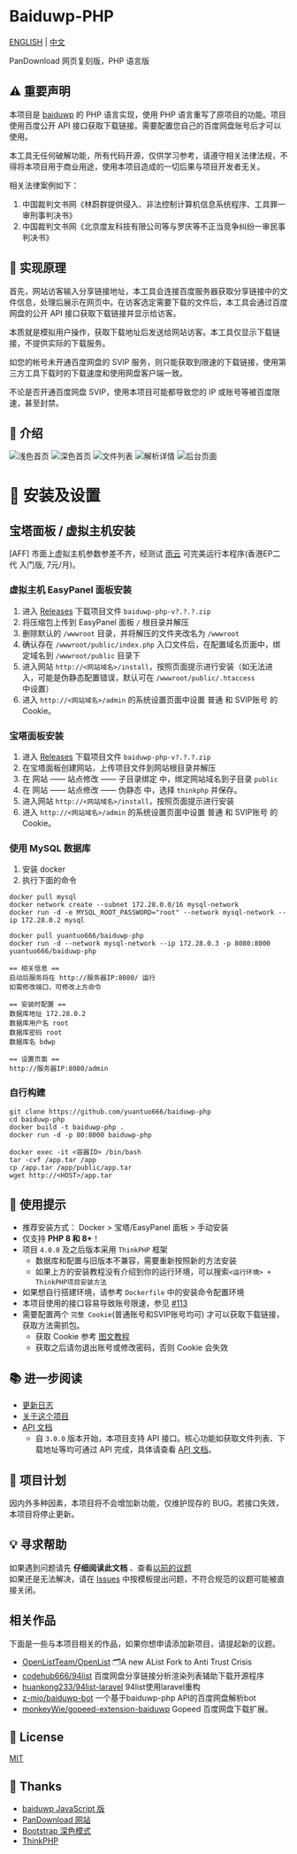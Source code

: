 # Baiduwp-PHP

[ENGLISH](README.md) | [中文](README_ZH.md)

PanDownload 网页复刻版，PHP 语言版<br/>

## ⚠️ 重要声明
本项目是 [baiduwp](htttps://github.com/TkzcM/baiduwp) 的 PHP 语言实现，使用 PHP 语言重写了原项目的功能。项目使用百度公开 API 接口获取下载链接。需要配置您自己的百度网盘账号后才可以使用。

本工具无任何破解功能，所有代码开源，仅供学习参考，请遵守相关法律法规，不得将本项目用于商业用途，使用本项目造成的一切后果与项目开发者无关。

相关法律案例如下：
1. 中国裁判文书网《林蔚群提供侵入、非法控制计算机信息系统程序、工具罪一审刑事判决书》
2. 中国裁判文书网《北京度友科技有限公司等与罗庆等不正当竞争纠纷一审民事判决书》

## 🔎 实现原理
首先，网站访客输入分享链接地址，本工具会连接百度服务器获取分享链接中的文件信息，处理后展示在网页中。在访客选定需要下载的文件后，本工具会通过百度网盘的公开 API 接口获取下载链接并显示给访客。

本质就是模拟用户操作，获取下载地址后发送给网站访客。本工具仅显示下载链接，不提供实际的下载服务。

如您的帐号未开通百度网盘的 SVIP 服务，则只能获取到限速的下载链接，使用第三方工具下载时的下载速度和使用网盘客户端一致。

不论是否开通百度网盘 SVIP，使用本项目可能都导致您的 IP 或账号等被百度限速，甚至封禁。


## 📝 介绍

![浅色首页](https://s2.loli.net/2023/04/04/yegBh8HXaNCqixb.png)
![深色首页](https://s2.loli.net/2023/04/04/Ff1ub4MJxVsHYhZ.png)
![文件列表](https://s2.loli.net/2023/04/04/4XOrj9xlFYqSyhw.png)
![解析详情](https://s2.loli.net/2023/04/04/aVPoxJ52zCZLpIK.png)
![后台页面](https://s2.loli.net/2023/04/04/dzvxNqO82WrM4lQ.png)

# 🔧 安装及设置

## 宝塔面板 / 虚拟主机安装
[AFF] 市面上虚拟主机参数参差不齐，经测试 [雨云](https://www.rainyun.com/?ref=MjQyNDk=) 可完美运行本程序(香港EP二代 入门版, 7元/月)。

### 虚拟主机 EasyPanel 面板安装
1. 进入 [Releases](https://github.com/yuantuo666/baiduwp-php/releases) 下载项目文件 `baiduwp-php-v?.?.?.zip`
2. 将压缩包上传到 EasyPanel 面板 `/` 根目录并解压
3. 删除默认的 `/wwwroot` 目录，并将解压的文件夹改名为 `/wwwroot`
4. 确认存在 `/wwwroot/public/index.php` 入口文件后，在配置域名页面中，绑定域名到 `/wwwroot/public` 目录下
5. 进入网站 `http://<网站域名>/install`，按照页面提示进行安装（如无法进入，可能是伪静态配置错误，默认可在 `/wwwroot/public/.htaccess` 中设置）
6. 进入 `http://<网站域名>/admin` 的系统设置页面中设置 普通 和 SVIP账号 的 Cookie。

### 宝塔面板安装
1. 进入 [Releases](https://github.com/yuantuo666/baiduwp-php/releases) 下载项目文件 `baiduwp-php-v?.?.?.zip`
2. 在宝塔面板创建网站，上传项目文件到网站根目录并解压
3. 在 网站 —— 站点修改 —— 子目录绑定 中，绑定网站域名到子目录 `public`
4. 在 网站 —— 站点修改 —— 伪静态 中，选择 `thinkphp` 并保存。
5. 进入网站 `http://<网站域名>/install`，按照页面提示进行安装
6. 进入 `http://<网站域名>/admin` 的系统设置页面中设置 普通 和 SVIP账号 的 Cookie。

<!-- ## Docker 安装
### 使用 SQLite 数据库 / 不使用数据库
1. 安装 docker
2. 执行下面的命令
```
docker pull yuantuo666/baiduwp-php
docker run -d -p 8080:8000 yuantuo666/baiduwp-php
```
```
== 相关信息 ==
启动后服务将在 http://服务器IP:8080/ 运行
如需修改端口，可修改上方命令

== 安装时配置 ==
请 关闭数据库功能 或 切换至 SQLite 数据库

== 设置页面 ==
http://服务器IP:8080/admin
``` -->

### 使用 MySQL 数据库
1. 安装 docker
2. 执行下面的命令
```
docker pull mysql
docker network create --subnet 172.28.0.0/16 mysql-network
docker run -d -e MYSQL_ROOT_PASSWORD="root" --network mysql-network --ip 172.28.0.2 mysql

docker pull yuantuo666/baiduwp-php
docker run -d --network mysql-network --ip 172.28.0.3 -p 8080:8000 yuantuo666/baiduwp-php
```
```
== 相关信息 ==
启动后服务将在 http://服务器IP:8080/ 运行
如需修改端口，可修改上方命令

== 安装时配置 ==
数据库地址 172.28.0.2
数据库用户名 root
数据库密码 root
数据库名 bdwp

== 设置页面 ==
http://服务器IP:8080/admin
```

### 自行构建
```
git clone https://github.com/yuantuo666/baiduwp-php
cd baiduwp-php
docker build -t baiduwp-php .
docker run -d -p 80:8000 baiduwp-php

docker exec -it <容器ID> /bin/bash
tar -cvf /app.tar /app
cp /app.tar /app/public/app.tar
wget http://<HOST>/app.tar
```

## 📌 使用提示
- 推荐安装方式： Docker > 宝塔/EasyPanel 面板 > 手动安装
- 仅支持 **PHP 8 和 8+**！
- 项目 `4.0.0` 及之后版本采用 `ThinkPHP` 框架
  - 数据库和配置与旧版本不兼容，需要重新按照新的方法安装
  - 如果上方的安装教程没有介绍到你的运行环境，可以搜索`<运行环境> + ThinkPHP项目安装方法`
- 如果想自行搭建环境，请参考 `Dockerfile` 中的安装命令配置环境
- 本项目使用的接口容易导致账号限速，参见 [#113](https://github.com/yuantuo666/baiduwp-php/issues/113)
- 需要配置两个 `完整 Cookie`(普通账号和SVIP账号均可) 才可以获取下载链接，获取方法需抓包。
  - 获取 Cookie 参考 [图文教程](https://blog.imwcr.cn/2022/11/24/%e5%a6%82%e4%bd%95%e6%8a%93%e5%8c%85%e8%8e%b7%e5%8f%96%e7%99%be%e5%ba%a6%e7%bd%91%e7%9b%98%e7%bd%91%e9%a1%b5%e7%89%88%e5%ae%8c%e6%95%b4-cookie/)
  - 获取之后请勿退出账号或修改密码，否则 Cookie 会失效

## 📚 进一步阅读
- [更新日志](docs/CHANGELOG.md)
- [关于这个项目](docs/About.md)
- [API 文档](docs/API.md)
  - 自 `3.0.0` 版本开始，本项目支持 API 接口。核心功能如获取文件列表、下载地址等均可通过 API 完成，具体请查看 [API 文档](docs/API.md)。

## 📝 项目计划
因内外多种因素，本项目将不会增加新功能，仅维护现存的 BUG。若接口失效，本项目将停止更新。

## 💡 寻求帮助
如果遇到问题请先 **仔细阅读此文档** 、查看[以前的议题](https://github.com/yuantuo666/baiduwp-php/issues)<br />
如果还是无法解决，请在 [Issues](https://github.com/yuantuo666/baiduwp-php/issues) 中按模板提出问题，不符合规范的议题可能被直接关闭。

## 相关作品
下面是一些与本项目相关的作品，如果你想申请添加新项目，请提起新的议题。
- [OpenListTeam/OpenList](https://github.com/OpenListTeam/OpenList) 🗂️A new AList Fork to Anti Trust Crisis
- [codehub666/94list](https://github.com/codehub666/94list) 百度网盘分享链接分析渲染列表辅助下载开源程序
- [huankong233/94list-laravel](https://github.com/huankong233/94list-laravel) 94list使用laravel重构
- [z-mio/baiduwp-bot](https://github.com/z-mio/baiduwp-bot) 一个基于baiduwp-php API的百度网盘解析bot
- [monkeyWie/gopeed-extension-baiduwp](https://github.com/monkeyWie/gopeed-extension-baiduwp) Gopeed 百度网盘下载扩展。

## 📃 License
[MIT](LICENSE)

## 🔔 Thanks
- [baiduwp JavaScript 版](https://github.com/TkzcM/baiduwp "baiduwp 项目")
- [PanDownload 网站](https://pandownload.com/ "PanDownload 网站")
- [Bootstrap 深色模式](https://github.com/vinorodrigues/bootstrap-dark "bootstrap-dark 项目")
- [ThinkPHP](https://github.com/top-think/think)
